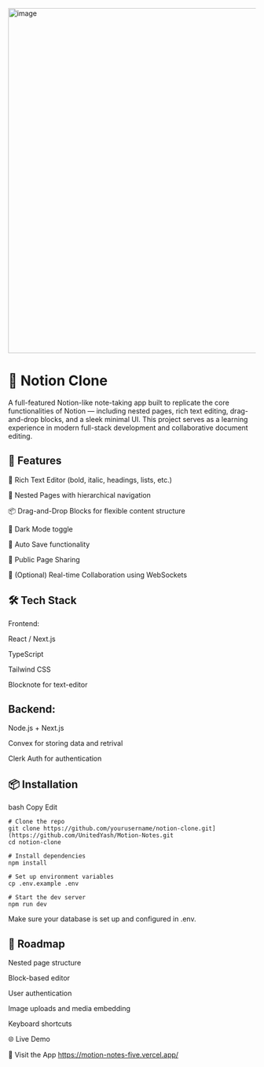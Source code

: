 <img width="701" alt="image" src="https://github.com/user-attachments/assets/de0d310f-68ba-4017-a7ad-64b529480827" />

# 🧠 Notion Clone
A full-featured Notion-like note-taking app built to replicate the core functionalities of Notion — including nested pages, rich text editing, drag-and-drop blocks, and a sleek minimal UI. This project serves as a learning experience in modern full-stack development and collaborative document editing.

## 🚀 Features
📝 Rich Text Editor (bold, italic, headings, lists, etc.)

📁 Nested Pages with hierarchical navigation

📦 Drag-and-Drop Blocks for flexible content structure

🌙 Dark Mode toggle

🔄 Auto Save functionality

🔗 Public Page Sharing

👥 (Optional) Real-time Collaboration using WebSockets

## 🛠️ Tech Stack
Frontend:

React / Next.js

TypeScript

Tailwind CSS

Blocknote for text-editor
## Backend:

Node.js + Next.js

Convex for storing data and retrival

Clerk Auth for authentication

## 📦 Installation

bash
Copy
Edit
```
# Clone the repo
git clone https://github.com/yourusername/notion-clone.git](https://github.com/UnitedYash/Motion-Notes.git
cd notion-clone

# Install dependencies
npm install

# Set up environment variables
cp .env.example .env

# Start the dev server
npm run dev
```
Make sure your database is set up and configured in .env.

## 🧪 Roadmap
 Nested page structure

 Block-based editor

 User authentication

 Image uploads and media embedding

 Keyboard shortcuts

🌐 Live Demo

🔗 Visit the App
https://motion-notes-five.vercel.app/

